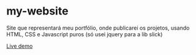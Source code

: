 # my-website
Site que representará meu portfólio, onde publicarei os projetos, usando HTML, CSS e Javascript puros (só usei jquery para a lib slick)

[Live demo](https://my-website-five-gray.vercel.app/)
